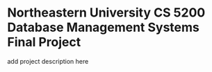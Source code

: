 # Northeastern University CS 5200 Database Management Systems Final Project
add project description here
